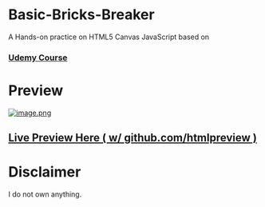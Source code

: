 # Basic-Bricks-Breaker
A Hands-on practice on HTML5 Canvas JavaScript based on
### [**Udemy Course**](https://www.udemy.com/course/html5-game-canvas/)


# Preview
[![image.png](https://i.ibb.co/YD9pCpM/tof79wk4iyk-1-26-2022.png)](https://htmlpreview.github.io/?https://github.com/jxxvxs/Basic-Bricks-Breaker/blob/main/index.html)
## [Live Preview Here ( w/ github.com/htmlpreview )](https://htmlpreview.github.io/?https://github.com/jxxvxs/Basic-Bricks-Breaker/blob/main/index.html)


# Disclaimer
I do not own anything.
